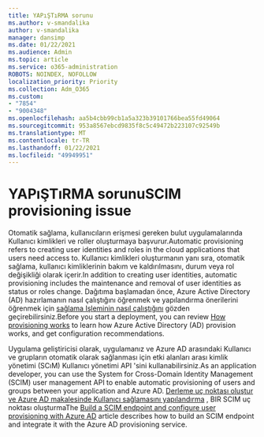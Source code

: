 ```yaml
---
title: YAPıŞTıRMA sorunu
ms.author: v-smandalika
author: v-smandalika
manager: dansimp
ms.date: 01/22/2021
ms.audience: Admin
ms.topic: article
ms.service: o365-administration
ROBOTS: NOINDEX, NOFOLLOW
localization_priority: Priority
ms.collection: Adm_O365
ms.custom:
- "7854"
- "9004348"
ms.openlocfilehash: aa5b4cbb99cb1a5a323b39101766bea55fd49064
ms.sourcegitcommit: 953a8567ebcd9835f8c5c49472b223107c92549b
ms.translationtype: MT
ms.contentlocale: tr-TR
ms.lasthandoff: 01/22/2021
ms.locfileid: "49949951"
---
```

# <a name="scim-provisioning-issue"></a><span data-ttu-id="ce02b-102">YAPıŞTıRMA sorunu</span><span class="sxs-lookup"><span data-stu-id="ce02b-102">SCIM provisioning issue</span></span>

<span data-ttu-id="ce02b-103">Otomatik sağlama, kullanıcıların erişmesi gereken bulut uygulamalarında Kullanıcı kimlikleri ve roller oluşturmaya başvurur.</span><span class="sxs-lookup"><span data-stu-id="ce02b-103">Automatic provisioning refers to creating user identities and roles in the cloud applications that users need access to.</span></span> <span data-ttu-id="ce02b-104">Kullanıcı kimlikleri oluşturmanın yanı sıra, otomatik sağlama, kullanıcı kimliklerinin bakım ve kaldırılmasını, durum veya rol değişikliği olarak içerir.</span><span class="sxs-lookup"><span data-stu-id="ce02b-104">In addition to creating user identities, automatic provisioning includes the maintenance and removal of user identities as status or roles change.</span></span> <span data-ttu-id="ce02b-105">Dağıtıma başlamadan önce, Azure Active Directory (AD) hazırlamanın nasıl çalıştığını öğrenmek ve yapılandırma önerilerini öğrenmek için [sağlama Işleminin nasıl çalıştığını](https://docs.microsoft.com/azure/active-directory/app-provisioning/how-provisioning-works) gözden geçirebilirsiniz.</span><span class="sxs-lookup"><span data-stu-id="ce02b-105">Before you start a deployment, you can review [How provisioning works](https://docs.microsoft.com/azure/active-directory/app-provisioning/how-provisioning-works) to learn how Azure Active Directory (AD) provision works, and get configuration recommendations.</span></span>

<span data-ttu-id="ce02b-106">Uygulama geliştiricisi olarak, uygulamanız ve Azure AD arasındaki Kullanıcı ve grupların otomatik olarak sağlanması için etki alanları arası kimlik yönetimi (SCıM) Kullanıcı yönetimi API 'sini kullanabilirsiniz.</span><span class="sxs-lookup"><span data-stu-id="ce02b-106">As an application developer, you can use the System for Cross-Domain Identity Management (SCIM) user management API to enable automatic provisioning of users and groups between your application and Azure AD.</span></span> <span data-ttu-id="ce02b-107">[Derleme uç noktası oluştur ve Azure AD makalesinde Kullanıcı sağlamasını yapılandırma](https://docs.microsoft.com/azure/active-directory/app-provisioning/use-scim-to-provision-users-and-groups) , BIR SCIM uç noktası oluşturma</span><span class="sxs-lookup"><span data-stu-id="ce02b-107">The [Build a SCIM endpoint and configure user provisioning with Azure AD](https://docs.microsoft.com/azure/active-directory/app-provisioning/use-scim-to-provision-users-and-groups) article describes how to build an SCIM endpoint and integrate it with the Azure AD provisioning service.</span></span>



